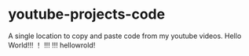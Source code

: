 # youtube-projects-code
A single location to copy and paste code from my youtube videos.
Hello World!!!
！
!!!
!!!
hellowrold!
